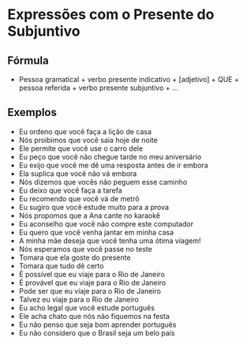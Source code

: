 # Expressões com o Presente do Subjuntivo

## Fórmula

* Pessoa gramatical + verbo presente indicativo + [adjetivo] + QUE + pessoa referida + verbo presente subjuntivo + ...

## Exemplos

* Eu ordeno que você faça a lição de casa
* Nós proibimos que você saia hoje de noite
* Ele permite que você use o carro dele
* Eu peço que você não chegue tarde no meu aniversário
* Eu exijo que você me dê uma resposta antes de ir embora
* Ela suplica que você não vá embora
* Nós dizemos que vocês não peguem esse caminho
* Eu deixo que você faça a tarefa
* Eu recomendo que você vá de metrô
* Eu sugiro que você estude muito para a prova
* Nós propomos que a Ana cante no karaokê
* Eu aconselho que você não compre este computador
* Eu quero que você venha jantar em minha casa
* A minha mãe deseja que você tenha uma ótima viagem!
* Nós esperamos que você passe no teste
* Tomara que ela goste do presente
* Tomara que tudo dê certo
* É possível que eu viaje para o Rio de Janeiro
* É provável que eu viaje para o Rio de Janeiro
* Pode ser que eu viaje para o Rio de Janeiro
* Talvez eu viaje para o Rio de Janeiro
* Eu acho legal que você estude português
* Ele acha chato que nós não fiquemos na festa
* Eu não penso que seja bom aprender português
* Eu não considero que o Brasil seja um belo país
  